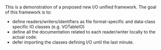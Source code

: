 This is a demonstration of a proposed new I/O unified framework. The goal of
this framework is to:

* define readers/writers/identifiers as file format-specific and data-class
  specific IO classes (e.g. VOTableIO)
* define all the documentation related to each reader/writer locally to the
  actual code.
* defer importing the classes defining I/O until the last minute.
